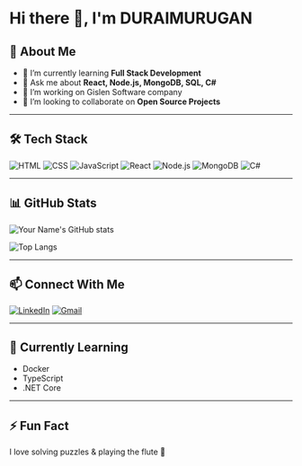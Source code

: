 # Hi there 👋, I'm DURAIMURUGAN

## 🚀 About Me
- 🌱 I’m currently learning **Full Stack Development**
- 💬 Ask me about **React, Node.js, MongoDB, SQL, C#**
- 🔭 I’m working on Gislen Software company
- 👯 I’m looking to collaborate on **Open Source Projects**

---

## 🛠️ Tech Stack
![HTML](https://img.shields.io/badge/-HTML-E34F26?logo=html5&logoColor=white)
![CSS](https://img.shields.io/badge/-CSS-1572B6?logo=css3)
![JavaScript](https://img.shields.io/badge/-JavaScript-F7DF1E?logo=javascript&logoColor=black)
![React](https://img.shields.io/badge/-React-61DAFB?logo=react)
![Node.js](https://img.shields.io/badge/-Node.js-339933?logo=node.js)
![MongoDB](https://img.shields.io/badge/-MongoDB-47A248?logo=mongodb)
![C#](https://img.shields.io/badge/-C%23-239120?logo=c-sharp)

---

## 📊 GitHub Stats
![Your Name's GitHub stats](https://github-readme-stats.vercel.app/api?username=yourusername&show_icons=true&theme=github_dark)

![Top Langs](https://github-readme-stats.vercel.app/api/top-langs/?username=yourusername&layout=compact&theme=github_dark)

---

## 📫 Connect With Me
[![LinkedIn](https://img.shields.io/badge/-LinkedIn-blue?logo=linkedin)](https://linkedin.com/in/yourprofile)
[![Gmail](https://img.shields.io/badge/-Gmail-D14836?logo=gmail&logoColor=white)](mailto:yourmail@gmail.com)

---

## 🧠 Currently Learning
- Docker
- TypeScript
- .NET Core

---

## ⚡ Fun Fact
I love solving puzzles & playing the flute 🎵
